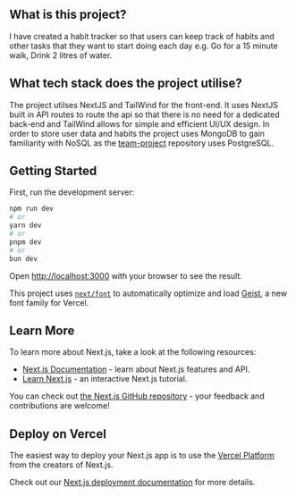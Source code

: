 
## What is this project?
I have created a habit tracker so that users can keep track of habits and other tasks that they want to start doing each day e.g. Go for a 15 minute walk, Drink 2 litres of water.

## What tech stack does the project utilise?
The project utilses NextJS and TailWind for the front-end. It uses NextJS built in API routes to route the api so that there is no need for a dedicated back-end and TailWind allows for simple and efficient UI/UX design. In order to store user data and habits the project uses MongoDB to gain familiarity with NoSQL as the [team-project](https://github.com/EllisOllier/team-project) repository uses PostgreSQL. 

## Getting Started

First, run the development server:

```bash
npm run dev
# or
yarn dev
# or
pnpm dev
# or
bun dev
```

Open [http://localhost:3000](http://localhost:3000) with your browser to see the result.

This project uses [`next/font`](https://nextjs.org/docs/app/building-your-application/optimizing/fonts) to automatically optimize and load [Geist](https://vercel.com/font), a new font family for Vercel.

## Learn More

To learn more about Next.js, take a look at the following resources:

- [Next.js Documentation](https://nextjs.org/docs) - learn about Next.js features and API.
- [Learn Next.js](https://nextjs.org/learn) - an interactive Next.js tutorial.

You can check out [the Next.js GitHub repository](https://github.com/vercel/next.js) - your feedback and contributions are welcome!

## Deploy on Vercel

The easiest way to deploy your Next.js app is to use the [Vercel Platform](https://vercel.com/new?utm_medium=default-template&filter=next.js&utm_source=create-next-app&utm_campaign=create-next-app-readme) from the creators of Next.js.

Check out our [Next.js deployment documentation](https://nextjs.org/docs/app/building-your-application/deploying) for more details.